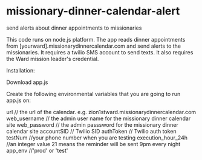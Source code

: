 # missionary-dinner-calendar-alert
send alerts about dinner appointments to missionaries 

This code runs on node.js platform. The app reads dinner appointments from [yourward].missionarydinnercalendar.com and send alerts to the  missionaries. It requires a twilio SMS account to send texts. It also requires the Ward mission leader's credential.

Installation:

Download app.js

Create the following environmental variables that you are going to run app.js on:

url    // the url of the calendar. e.g. zion1stward.missionarydinnercalendar.com
web_username  //  the admin user name for the missionary dinner calendar site
web_password   // the admin passsword for the missionary dinner calendar site 
accountSID  // Twilio SID
authToken  // Twilio auth token
testNum  //your phone number when you are testing
execution_hour_24h  //an integer value 21 means the reminder will be sent 9pm every night
app_env  //'prod' or 'test'